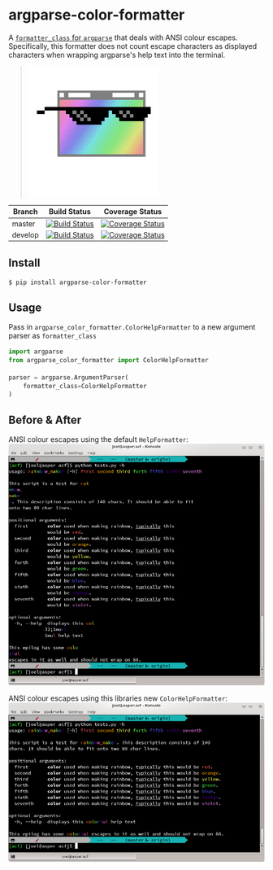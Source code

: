 # argparse-color-formatter
A [`formatter_class` for `argparse`](https://docs.python.org/3/library/argparse.html#formatter-class) that deals with ANSI colour escapes. Specifically, this formatter does not count escape characters as displayed characters when wrapping argparse's help text into the terminal.

> ![That script's help text is so cool...](/acf.png "That script's help text is so cool...")

| Branch | Build Status | Coverage Status |
| ------ | ------------ | --------------- |
| master | [![Build Status](https://semaphoreci.com/api/v1/emergence/argparse-color-formatter/branches/master/shields_badge.svg)](https://semaphoreci.com/emergence/argparse-color-formatter) | [![Coverage Status](https://docs.arrai-dev.com/argparse-color-formatter/htmlcov_master/coverage.svg)](https://docs.arrai-dev.com/argparse-color-formatter/htmlcov_master/) |
| develop | [![Build Status](https://semaphoreci.com/api/v1/emergence/argparse-color-formatter/branches/develop/shields_badge.svg)](https://semaphoreci.com/emergence/argparse-color-formatter) | [![Coverage Status](https://docs.arrai-dev.com/argparse-color-formatter/htmlcov_develop/coverage.svg)](https://docs.arrai-dev.com/argparse-color-formatter/htmlcov_develop/) |

## Install

```shell
$ pip install argparse-color-formatter
```

## Usage

Pass in `argparse_color_formatter.ColorHelpFormatter` to a new argument parser as `formatter_class`

```python
import argparse
from argparse_color_formatter import ColorHelpFormatter

parser = argparse.ArgumentParser(
    formatter_class=ColorHelpFormatter
)
```

## Before & After
ANSI colour escapes using the default `HelpFormatter`:
![before screenshot](/before.png)

ANSI colour escapes using this libraries new `ColorHelpFormatter`:
![after screenshot](/after.png)
